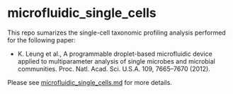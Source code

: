 # microfluidic_single_cells

This repo sumarizes the single-cell taxonomic profiling analysis performed for the following paper:

* K. Leung et al., A programmable droplet-based microfluidic device applied to multiparameter analysis of single microbes and microbial communities. Proc. Natl. Acad. Sci. U.S.A. 109, 7665–7670 (2012).

Please see [microfluidic_single_cells.md](https://github.com/nielshanson/microfluidic_single_cells/blob/master/microfluidic_single_cells.md) for more details.